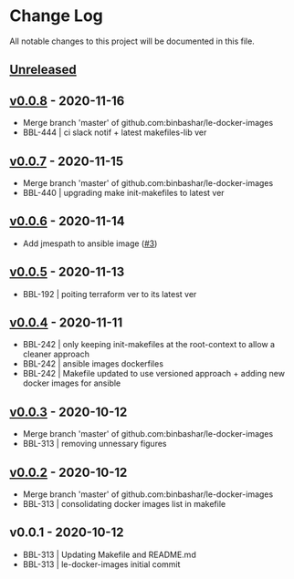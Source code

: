 # Change Log

All notable changes to this project will be documented in this file.

<a name="unreleased"></a>
## [Unreleased]



<a name="v0.0.8"></a>
## [v0.0.8] - 2020-11-16

- Merge branch 'master' of github.com:binbashar/le-docker-images
- BBL-444 | ci slack notif + latest makefiles-lib ver


<a name="v0.0.7"></a>
## [v0.0.7] - 2020-11-15

- Merge branch 'master' of github.com:binbashar/le-docker-images
- BBL-440 | upgrading make init-makefiles to latest ver


<a name="v0.0.6"></a>
## [v0.0.6] - 2020-11-14

- Add jmespath to ansible image ([#3](https://github.com/binbashar/public-docker-images/issues/3))


<a name="v0.0.5"></a>
## [v0.0.5] - 2020-11-13

- BBL-192 | poiting terraform ver to its latest ver


<a name="v0.0.4"></a>
## [v0.0.4] - 2020-11-11

- BBL-242 | only keeping init-makefiles at the root-context to allow a cleaner approach
- BBL-242 | ansible images dockerfiles
- BBL-242 | Makefile updated to use versioned approach + adding new docker images for ansible


<a name="v0.0.3"></a>
## [v0.0.3] - 2020-10-12

- Merge branch 'master' of github.com:binbashar/le-docker-images
- BBL-313 | removing unnessary figures


<a name="v0.0.2"></a>
## [v0.0.2] - 2020-10-12

- Merge branch 'master' of github.com:binbashar/le-docker-images
- BBL-313 | consolidating docker images list in makefile


<a name="v0.0.1"></a>
## v0.0.1 - 2020-10-12

- BBL-313 | Updating Makefile and README.md
- BBL-313 | le-docker-images initial commit


[Unreleased]: https://github.com/binbashar/public-docker-images/compare/v0.0.8...HEAD
[v0.0.8]: https://github.com/binbashar/public-docker-images/compare/v0.0.7...v0.0.8
[v0.0.7]: https://github.com/binbashar/public-docker-images/compare/v0.0.6...v0.0.7
[v0.0.6]: https://github.com/binbashar/public-docker-images/compare/v0.0.5...v0.0.6
[v0.0.5]: https://github.com/binbashar/public-docker-images/compare/v0.0.4...v0.0.5
[v0.0.4]: https://github.com/binbashar/public-docker-images/compare/v0.0.3...v0.0.4
[v0.0.3]: https://github.com/binbashar/public-docker-images/compare/v0.0.2...v0.0.3
[v0.0.2]: https://github.com/binbashar/public-docker-images/compare/v0.0.1...v0.0.2
